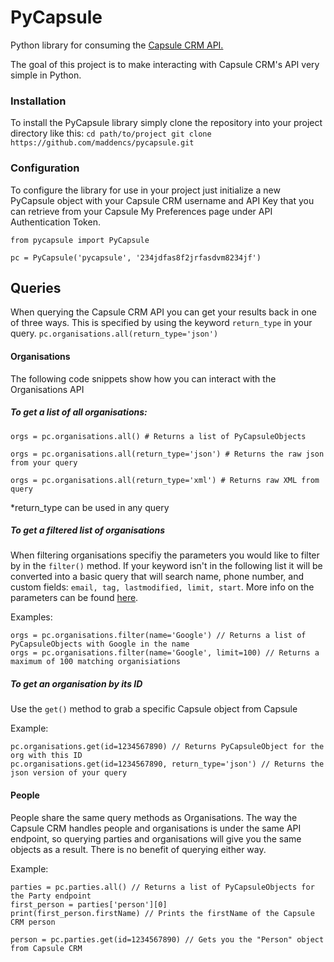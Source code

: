 # PyCapsule
Python library for consuming the <a href="http://developer.capsulecrm.com">Capsule CRM API.</a>

The goal of this project is to make interacting with Capsule CRM's API very simple in Python.

### Installation
To install the PyCapsule library simply clone the repository into your project directory like this:
`
cd path/to/project
git clone https://github.com/maddencs/pycapsule.git
`


### Configuration
To configure the library for use in your project just initialize a new PyCapsule object with your Capsule CRM username and API Key that you can retrieve from your Capsule My Preferences page under API Authentication Token.

```
from pycapsule import PyCapsule

pc = PyCapsule('pycapsule', '234jdfas8f2jrfasdvm8234jf')
```

## Queries
When querying the Capsule CRM API you can get your results back in one of three ways. This is specified by using the keyword `return_type` in your query.
`pc.organisations.all(return_type='json')`

#### Organisations
The following code snippets show how you can interact with the Organisations API

##### To get a list of all organisations:

```
orgs = pc.organisations.all() # Returns a list of PyCapsuleObjects

orgs = pc.organisations.all(return_type='json') # Returns the raw json from your query

orgs = pc.organisations.all(return_type='xml') # Returns raw XML from query
```
*return_type can be used in any query

##### To get a filtered list of organisations
When filtering organisations specifiy the parameters you would like to filter by in the `filter()` method. If your keyword isn't in the following list it will be converted into a basic query that will search name, phone number, and custom fields: `email, tag, lastmodified, limit, start`. More info on the parameters can be found <a href='http://developer.capsulecrm.com/v1/resources/parties/'>here</a>.

Examples:

```
orgs = pc.organisations.filter(name='Google') // Returns a list of PyCapsuleObjects with Google in the name
orgs = pc.organisations.filter(name='Google', limit=100) // Returns a maximum of 100 matching organisiations
```

##### To get an organisation by its ID
Use the `get()` method to grab a specific Capsule object from Capsule

Example:
```
pc.organisations.get(id=1234567890) // Returns PyCapsuleObject for the org with this ID
pc.organisations.get(id=1234567890, return_type='json') // Returns the json version of your query
```

#### People
People share the same query methods as Organisations. The way the Capsule CRM handles people and organisations is under the same API endpoint, so querying parties and organisations will give you the same objects as a result. There is no benefit of querying either way.

Example:

```
parties = pc.parties.all() // Returns a list of PyCapsuleObjects for the Party endpoint
first_person = parties['person'][0]
print(first_person.firstName) // Prints the firstName of the Capsule CRM person

person = pc.parties.get(id=1234567890) // Gets you the "Person" object from Capsule CRM
```
